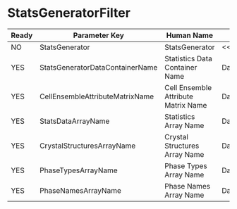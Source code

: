 # StatsGeneratorFilter #

| Ready | Parameter Key | Human Name | Parameter Type | Parameter Class |
|-------|---------------|------------|-----------------|----------------|
| NO | StatsGenerator | StatsGenerator | <<<NOT_IMPLEMENTED>>> | StatsGeneratorFilterParameter |
| YES | StatsGeneratorDataContainerName | Statistics Data Container Name | DataPath | DataGroupCreationParameter |
| YES | CellEnsembleAttributeMatrixName | Cell Ensemble Attribute Matrix Name | DataPath | ArrayCreationParameter |
| YES | StatsDataArrayName | Statistics Array Name | DataPath | ArrayCreationParameter |
| YES | CrystalStructuresArrayName | Crystal Structures Array Name | DataPath | ArrayCreationParameter |
| YES | PhaseTypesArrayName | Phase Types Array Name | DataPath | ArrayCreationParameter |
| YES | PhaseNamesArrayName | Phase Names Array Name | DataPath | ArrayCreationParameter |
